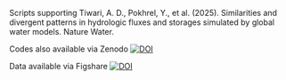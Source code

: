 Scripts supporting Tiwari, A. D., Pokhrel, Y., et al. (2025). Similarities and divergent patterns in hydrologic fluxes and storages simulated by global water models. Nature Water.

Codes also available via Zenodo [![DOI](https://zenodo.org/badge/DOI/10.5281/zenodo.15079279.svg)](https://doi.org/10.5281/zenodo.15079279)

Data available via Figshare [![DOI](https://img.shields.io/badge/DOI-10.6084/m9.figshare.12345678.v1-blue)](https://doi.org/10.6084/m9.figshare.12345678.v1)
